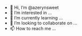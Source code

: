 - 👋 Hi, I’m @azerynsweet
- 👀 I’m interested in ...
- 🌱 I’m currently learning ...
- 💞️ I’m looking to collaborate on ...
- 📫 How to reach me ...

<!---
azerynsweet/azerynsweet is a ✨ special ✨ repository because its `README.md` (this file) appears on your GitHub profile.
You can click the Preview link to take a look at your changes.
--->
